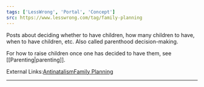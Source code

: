 ```yaml
---
tags: ['LessWrong', 'Portal', 'Concept']
src: https://www.lesswrong.com/tag/family-planning
---
```


Posts about deciding whether to have children, how many children to have, when to have children, etc. Also called parenthood decision-making.

For how to raise children once one has decided to have them, see [[Parenting|parenting]].

External Links:[Antinatalism](https://en.wikipedia.org/wiki/Antinatalism)[Family Planning](https://en.wikipedia.org/wiki/Family_planning)



---

